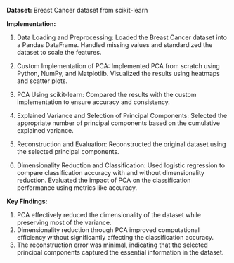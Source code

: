 **Dataset:** Breast Cancer dataset from scikit-learn

**Implementation:**
1. Data Loading and Preprocessing:
Loaded the Breast Cancer dataset into a Pandas DataFrame. Handled missing values and standardized the dataset to scale the features.

2. Custom Implementation of PCA:
Implemented PCA from scratch using Python, NumPy, and Matplotlib. Visualized the results using heatmaps and scatter plots.

3. PCA Using scikit-learn:
Compared the results with the custom implementation to ensure accuracy and consistency.

4. Explained Variance and Selection of Principal Components:
Selected the appropriate number of principal components based on the cumulative explained variance.

5. Reconstruction and Evaluation:
Reconstructed the original dataset using the selected principal components. 

6. Dimensionality Reduction and Classification:
Used logistic regression to compare classification accuracy with and without dimensionality reduction. Evaluated the impact of PCA on the classification performance using metrics like accuracy.

**Key Findings:**
1. PCA effectively reduced the dimensionality of the dataset while preserving most of the variance.
2. Dimensionality reduction through PCA improved computational efficiency without significantly affecting the classification accuracy.
3. The reconstruction error was minimal, indicating that the selected principal components captured the essential information in the dataset.
